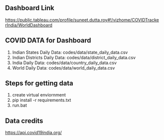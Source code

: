 ## Dashboard Link
https://public.tableau.com/profile/suneet.dutta.roy#!/vizhome/COVIDTrackerIndia/WorldDashboard

## COVID DATA for Dashboard
1. Indian States Daily Data: codes/data/state_daily_data.csv
2. Indian Districts Daily Data: codes/data/district_daily_data.csv
3. India Daily Data: codes/data/country_daily_data.csv
4. World Daily Data: codes/data/world_daily_data.csv

## Steps for getting data

1. create virtual enviornment 
2. pip install -r requirements.txt
3. run.bat

## Data credits

https://api.covid19india.org/